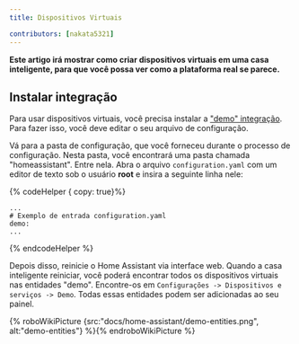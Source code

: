 ```yaml
---
title: Dispositivos Virtuais

contributors: [nakata5321]
---
```


**Este artigo irá mostrar como criar dispositivos virtuais em uma casa inteligente, para que você possa ver como a plataforma real se parece.**

## Instalar integração

Para usar dispositivos virtuais, você precisa instalar a ["demo" integração](https://www.home-assistant.io/integrations/demo/).
Para fazer isso, você deve editar o seu arquivo de configuração.

Vá para a pasta de configuração, que você forneceu durante o processo de configuração. Nesta pasta, você encontrará uma pasta
chamada "homeassistant". Entre nela. Abra o arquivo `configuration.yaml` com um editor de texto sob o usuário **root** e insira a seguinte linha nele:

{% codeHelper { copy: true}%}

```
...
# Exemplo de entrada configuration.yaml
demo:
...
```

{% endcodeHelper %}


Depois disso, reinicie o Home Assistant via interface web. Quando a casa inteligente reiniciar, você poderá encontrar todos os dispositivos virtuais nas entidades "demo".
Encontre-os em `Configurações -> Dispositivos e serviços -> Demo`. Todas essas entidades podem ser adicionadas ao seu painel.

{% roboWikiPicture {src:"docs/home-assistant/demo-entities.png", alt:"demo-entities"} %}{% endroboWikiPicture %}